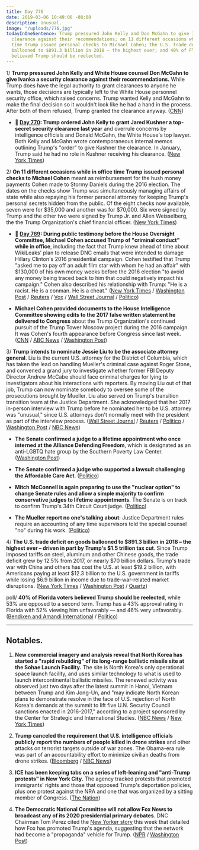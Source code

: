 ```yaml
---
title: Day 776
date: 2019-03-06 10:49:00 -08:00
description: Unusual.
image: "/uploads/776.jpg"
todayInOneSentence: Trump pressured John Kelly and Don McGahn to give Ivanka a security
  clearance against their recommendations; on 11 different occasions while in office
  time Trump issued personal checks to Michael Cohen; the U.S. trade deficit on goods
  ballooned to $891.3 billion in 2018 – the highest ever; and 40% of Florida voters
  believed Trump should be reelected.
---
```


1/ **Trump pressured John Kelly and White House counsel Don McGahn to give Ivanka a security clearance against their recommendations.** While Trump does have the legal authority to grant clearances to anyone he wants, those decisions are typically left to the White House personnel security office, which raised concerns. Trump wanted Kelly and McGahn to make the final decision so it wouldn't look like he had a hand in the process. After both of them refused, Trump granted the clearance anyway. ([CNN](https://www.cnn.com/2019/03/05/politics/ivanka-trump-security-clearance-pressure/index.html))

* **📌 [Day 770](https://whatthefuckjusthappenedtoday.com/2019/02/28/day-770/#2-trump-ordered-john-kelly-to-grant): Trump ordered John Kelly to grant Jared Kushner a top-secret security clearance last year** and overrule concerns by intelligence officials and Donald McGahn, the White House's top lawyer. Both Kelly and McGahn wrote contemporaneous internal memos outlining Trump's "order" to give Kushner the clearance. In January, Trump said he had no role in Kushner receiving his clearance. ([New York Times](https://www.nytimes.com/2019/02/28/us/politics/jared-kushner-security-clearance.html))

2/ **On 11 different occasions while in office time Trump issued personal checks to Michael Cohen** meant as reimbursement for the hush money payments Cohen made to Stormy Daniels during the 2016 election. The dates on the checks show Trump was simultaneously managing affairs of state while also repaying his former personal attorney for keeping Trump's personal secrets hidden from the public. Of the eight checks now available, seven were for $35,000 and another was for $70,000. Six were signed by Trump and the other two were signed by Trump Jr. and Allen Weisselberg, the the Trump Organization's chief financial officer. ([New York Times](https://www.nytimes.com/2019/03/05/us/politics/trump-michael-cohen-checks.html))

* **📌 [Day 769](https://whatthefuckjusthappenedtoday.com/2019/02/27/day-769/#overview-during-public-testimony-bef): During public testimony before the House Oversight Committee, Michael Cohen accused Trump of "criminal conduct" while in office**, including the fact that Trump knew ahead of time about WikiLeaks' plan to release DNC emails that were intended to damage Hillary Clinton's 2016 presidential campaign. Cohen testified that Trump "asked me to pay off an adult film star with whom he had an affair" with $130,000 of his own money weeks before the 2016 election "to avoid any money being traced back to him that could negatively impact his campaign." Cohen also described his relationship with Trump: "He is a racist. He is a conman. He is a cheat." ([New York Times](https://www.nytimes.com/2019/02/27/us/politics/michael-cohen-trump.html) / [Washington Post](https://www.washingtonpost.com/politics/cohen-tells-congress-trump-knew-about-wikileaks-plans-directed-hush-money-payments/2019/02/27/f2784a20-3acd-11e9-a2cd-307b06d0257b_story.html) / [Reuters](https://www.reuters.com/article/us-usa-trump-russia-cohen-idUSKCN1QG0IZ) / [Vox](https://www.vox.com/2019/2/26/18241180/michael-cohen-house-testimony-what-time-how-to-watch) / [Wall Street Journal](https://www.wsj.com/articles/cohen-to-say-trump-knew-about-wikileaks-talks-engaged-in-criminal-conduct-while-in-office-11551249532) / [Politico](https://www.politico.com/story/2019/02/26/cohen-trump-racist-conman-cheat-1189951))

* **Michael Cohen provided documents to the House Intelligence Committee showing edits to the 2017 false written statement he delivered to Congress** about the Trump Organization's continued pursuit of the Trump Tower Moscow project during the 2016 campaign. It was Cohen's fourth appearance before Congress since last week. ([CNN](https://www.cnn.com/2019/03/06/politics/michael-cohen-testimony-congress/index.html) / [ABC News](https://abcnews.go.com/Politics/michael-cohen-returns-capitol-hill-democratic-probes-president/story?id=61492921) / [Washington Post](https://www.washingtonpost.com/world/national-security/trump-former-lawyer-michael-cohen-returns-for-fourth-day-of-congressional-testimony/2019/03/06/d367c39a-4018-11e9-922c-64d6b7840b82_story.html))

3/ **Trump intends to nominate Jessie Liu to be the associate attorney general**. Liu is the current U.S. attorney for the District of Columbia, which has taken the lead on handling Mueller's criminal case against Roger Stone, and convened a grand jury to investigate whether former FBI Deputy Director Andrew McCabe should face criminal charges for lying to investigators about his interactions with reporters. By moving Liu out of that job, Trump can now nominate somebody to oversee some of the prosecutions brought by Mueller. Liu also served on Trump's transition transition team at the Justice Department. She acknowledged that her 2017 in-person interview with Trump before he nominated her to be U.S. attorney was "unusual," since U.S. attorneys don't normally meet with the president as part of the interview process. ([Wall Street Journal](https://www.wsj.com/articles/trump-to-nominate-jessie-liu-as-justice-departments-no-3-official-11551821447) / [Reuters](https://www.reuters.com/article/us-usa-justice-liu/trump-to-nominate-federal-prosecutor-jessie-liu-for-no-3-justice-department-post-idUSKCN1QM2RH) / [Politico](https://www.politico.com/story/2019/03/05/jessie-liu-justice-department-1206306) / [Washington Post](https://www.washingtonpost.com/local/trump-to-nominate-dcs-us-attorney-for-high-spot-at-justice/2019/03/05/b38d265a-3fb4-11e9-85ad-779ef05fd9d8_story.html) / [NBC News](https://www.nbcnews.com/politics/justice-department/trump-nominate-jessie-liu-number-three-spot-justice-dept-n979761))

* **The Senate confirmed a judge to a lifetime appointment who once interned at the Alliance Defending Freedom**, which is designated as an anti-LGBTQ hate group by the Southern Poverty Law Center. ([Washington Post](https://www.washingtonpost.com/dc-md-va/2019/03/06/senate-just-confirmed-judge-who-interned-an-anti-lgbtq-group-shell-serve-life/))

* **The Senate confirmed a judge who supported a lawsuit challenging the Affordable Care Act**. ([Politico](https://www.politico.com/story/2019/03/06/senate-confirms-judicial-nominee-opposed-obamacare-1207807))

* **Mitch McConnell is again preparing to use the "nuclear option" to change Senate rules and allow a simple majority to confirm conservative judges to lifetime appointments**. The Senate is on track to confirm Trump's 34th Circuit Court judge. ([Politico](https://www.politico.com/story/2019/03/06/trump-mcconnell-judges-1205722))

* **The Mueller report no one's talking about**: Justice Department rules require an accounting of any time supervisors told the special counsel "no" during his work. ([Politico](https://www.politico.com/story/2019/03/06/mueller-report-special-counsel-1206147))

4/ **The U.S. trade deficit on goods ballooned to $891.3 billion in 2018 – the highest ever – driven in part by Trump's $1.5 trillion tax cut**. Since Trump imposed tariffs on steel, aluminum and other Chinese goods, the trade deficit grew by 12.5% from 2017, or nearly $70 billion dollars. Trump's trade war with China and others has cost the U.S. at least $19.2 billion, with Americans paying at least $12.3 billion to the U.S. government in tariffs while losing $6.9 billion in income due to trade-war-related market disruptions.  ([New York Times](https://www.nytimes.com/2019/03/06/us/politics/us-trade-deficit.html) / [Washington Post](https://www.washingtonpost.com/business/economy/trump-promised-to-shrink-the-trade-deficit-instead-it-exploded/2019/03/05/35d3b1e0-3f8f-11e9-a0d3-1210e58a94cf_story.html) / [Quartz](https://qz.com/1564566/trumps-trade-war-has-cost-the-us-at-least-19-billion/))

poll/ **40% of Florida voters believed Trump should be reelected**, while 53% are opposed to a second term. Trump has a 43% approval rating in Florida with 52% viewing him unfavorably — and 46% very unfavorably. ([Bendixen and Amandi International](https://www.politico.com/f/?id=00000169-505f-dc75-affd-dfffe1070000) / [Politico](https://www.politico.com/story/2019/03/06/biden-trump-2020-florida-poll-1206260))

---

## Notables.

1. **New commercial imagery and analysis reveal that North Korea has started a "rapid rebuilding" of its long-range ballistic missile site at the Sohae Launch Facility.** The site is North Korea's only operational space launch facility, and uses similar technology to what is used to launch intercontinental ballistic missiles. The renewed activity was observed just two days after the latest summit in Hanoi, Vietnam between Trump and Kim Jong-Un, and "may indicate North Korean plans to demonstrate resolve in the face of U.S. rejection of North Korea's demands at the summit to lift five U.N. Security Council sanctions enacted in 2016-2017," according to a project sponsored by the Center for Strategic and International Studies. ([NBC News](https://www.nbcnews.com/news/north-korea/north-korea-rebuilding-long-range-rocket-site-photos-show-n979721) / [New York Times](https://www.nytimes.com/2019/03/05/world/asia/north-korea-missile-site.html))

2. **Trump canceled the requirement that U.S. intelligence officials publicly report the numbers of people killed in drone strikes** and other attacks on terrorist targets outside of war zones. The Obama-era rule was part of an accountability effort to minimize civilian deaths from drone strikes. ([Bloomberg](https://www.bloomberg.com/news/articles/2019-03-06/trump-cancels-u-s-report-on-civilian-deaths-in-drone-strikes) / [NBC News](https://www.nbcnews.com/politics/donald-trump/trump-cancels-obama-policy-reporting-drone-strike-deaths-n980156))

3. **ICE has been keeping tabs on a series of left-leaning and "anti-Trump protests" in New York City.** The agency tracked protests that promoted immigrants' rights and those that opposed Trump's deportation policies, plus one protest against the NRA and one that was organized by a sitting member of Congress. ([The Nation](https://www.thenation.com/article/ice-immigration-protest-spreadsheet-tracking/))

4. **The Democratic National Committee will not allow Fox News to broadcast any of its 2020 presidential primary debates**. DNC Chairman Tom Perez cited the [New Yorker story](https://whatthefuckjusthappenedtoday.com/2019/03/04/day-774/#3-trump-ordered-gary-cohn-to-pressur) this week that detailed how Fox has promoted Trump's agenda, suggesting that the network had become a "propaganda" vehicle for Trump. ([NPR](https://www.npr.org/2019/03/06/700807729/dnc-bars-fox-news-from-hosting-2020-primary-debates) / [Washington Post](https://www.washingtonpost.com/lifestyle/style/democratic-national-committee-rejects-fox-news-for-debates-citing-new-yorker-article/2019/03/06/a0bdf55c-402e-11e9-922c-64d6b7840b82_story.html))